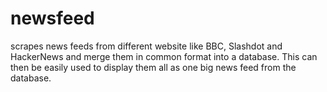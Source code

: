 # newsfeed
scrapes news feeds from different website like BBC, Slashdot and HackerNews and merge them in common format into a database.  This can then be easily used to display them all as one big news feed from the database.
